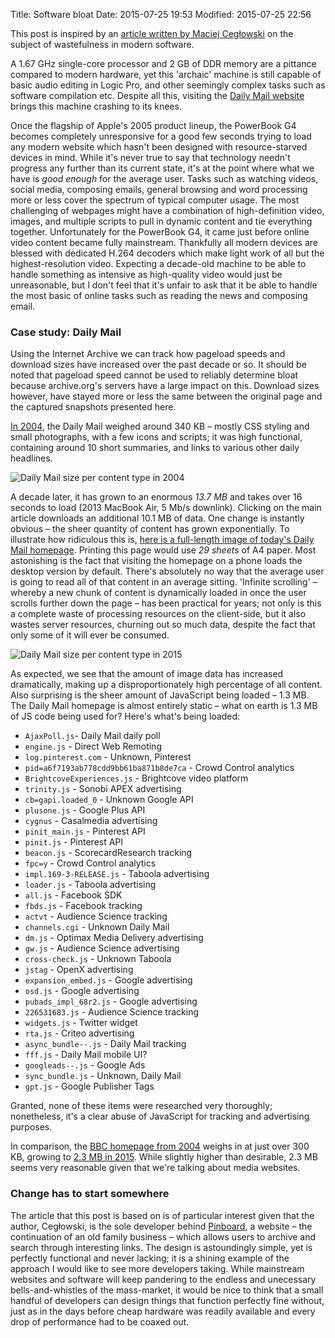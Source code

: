 Title: Software bloat
Date: 2015-07-25 19:53
Modified: 2015-07-25 22:56

This post is inspired by an [article written by Maciej Cegłowski](http://idlewords.com/talks/web_design_first_100_years.htm) on the subject of wastefulness in modern software.

A 1.67 GHz single-core processor and 2 GB of DDR memory are a pittance compared to modern hardware, yet this 'archaic' machine is still capable of basic audio editing in Logic Pro, and other seemingly complex tasks such as software compilation etc. Despite all this, visiting the [Daily Mail website](#) brings this machine crashing to its knees.

Once the flagship of Apple's 2005 product lineup, the PowerBook G4 becomes completely unresponsive for a good few seconds trying to load any modern website which hasn't been designed with resource-starved devices in mind. While it's never true to say that technology needn't progress any further than its current state, it's at the point where what we have is *good enough* for the average user. Tasks such as watching
videos, social media, composing emails, general browsing and word processing more or less cover the spectrum of typical computer usage. The most challenging of webpages might have a combination of high-definition video, images, and multiple scripts to pull in dynamic content and tie everything together. Unfortunately for the PowerBook G4, it came just before online video content became fully mainstream. Thankfully all modern devices are blessed with dedicated H.264 decoders which make light work of all but the highest-resolution video. Expecting a decade-old machine to be able to handle something as intensive as high-quality video would just be unreasonable, but I don't feel that it's unfair to ask that it be able to handle the most basic of online tasks such as reading the news and composing email.

### Case study: Daily Mail

Using the Internet Archive we can track how pageload speeds and download sizes have increased over the past decade or so. It should be noted that pageload speed cannot be used to reliably determine bloat because archive.org's servers have a large impact on this. Download sizes however, have stayed more or less the same between the original page and the captured snapshots presented here.

[In 2004]({filename}/images/dailymail_homepage_2004.jpg), the Daily Mail weighed around 340 KB – mostly CSS styling and small photographs, with a few icons and scripts; it was high functional, containing around 10 short summaries, and links to various other daily headlines.

![Daily Mail size per content type in 2004]({filename}/images/dailymail_content_2004.png)

A decade later, it has grown to an enormous *13.7 MB* and takes over 16 seconds to load (2013 MacBook Air, 5 Mb/s downlink). Clicking on the main article downloads an additional 10.1 MB of data. One change is instantly obvious – the sheer quantity of content has grown exponentially. To illustrate how ridiculous this is, [here is a full-length image of today's Daily Mail homepage]({filename}/images/dailymail_homepage_full.jpg). Printing this page would use *29 sheets* of A4 paper. Most astonishing is the fact that visiting the homepage on a phone loads the desktop version by default. There's absolutely no way that the average user is going to read all of that content in an average sitting. 'Infinite scrolling' – whereby a new chunk of content is dynamically loaded in once the user scrolls further down the page – has been practical for years; not only is this a complete waste of processing resources on the client-side, but it also wastes server resources, churning out so much data, despite the fact that only some of it will ever be consumed.

![Daily Mail size per content type in 2015]({filename}/images/dailymail_content_present.png)

As expected, we see that the amount of image data has increased dramatically, making up a disproportionately high percentage of all content. Also surprising is the sheer amount of JavaScript being loaded – 1.3 MB. The Daily Mail homepage is almost entirely static – what on earth is 1.3 MB of JS code being used for? Here's what's being loaded:

* `AjaxPoll.js`- Daily Mail daily poll
* `engine.js` - Direct Web Remoting
* `log.pinterest.com` - Unknown, Pinterest
* `pid=a6f7193ab778cdd9bb61ba871b8de7ca` - Crowd Control analytics
* `BrightcoveExperiences.js` - Brightcove video platform
* `trinity.js` - Sonobi APEX advertising
* `cb=gapi.loaded_0` - Unknown Google API
* `plusone.js` - Google Plus API
* `cygnus` - Casalmedia advertising
* `pinit_main.js` - Pinterest API
* `pinit.js` - Pinterest API
* `beacon.js` - ScorecardResearch tracking
* `fpc=y` - Crowd Control analytics
* `impl.169-3-RELEASE.js` - Taboola advertising
* `loader.js` - Taboola advertising
* `all.js` - Facebook SDK
* `fbds.js` - Facebook tracking
* `actvt` - Audience Science tracking
* `channels.cgi` - Unknown Daily Mail
* `dm.js` - Optimax Media Delivery advertising
* `gw.js` - Audience Science advertising
* `cross-check.js` - Unknown Taboola
* `jstag` - OpenX advertising
* `expansion_embed.js` - Google advertising
* `osd.js` - Google advertising
* `pubads_impl_68r2.js` - Google advertising
* `226531683.js` - Audience Science tracking
* `widgets.js` - Twitter widget
* `rta.js` - Criteo advertising
* `async_bundle--.js` - Daily Mail tracking
* `fff.js` - Daily Mail mobile UI?
* `googleads--.js` - Google Ads
* `sync_bundle.js` - Unknown, Daily Mail
* `gpt.js` - Google Publisher Tags

Granted, none of these items were researched very thoroughly; nonetheless, it's a clear abuse of JavaScript for tracking and advertising purposes.

In comparison, the [BBC homepage from 2004]({filename}/images/bbc_homepage_2004.jpg) weighs in at just over 300 KB, growing to [2.3 MB in 2015]({filename}/images/bbc_homepage_present.jpg). While slightly higher than desirable, 2.3 MB seems very reasonable given that we're talking about media websites.

### Change has to start somewhere

The article that this post is based on is of particular interest given that the author, Cegłowski, is the sole developer behind [Pinboard](https://pinboard.in), a website – the continuation of an old family business – which allows users to archive and search through interesting links. The design is astoundingly simple, yet is perfectly functional and never lacking; it is a shining example of the approach I would like to see more developers taking. While mainstream websites and software will keep pandering to the endless and unecessary bells-and-whistles of the mass-market, it would be nice to think that a small handful of developers can design things that function perfectly fine without, just as in the days before cheap hardware was readily available and every drop of performance had to be coaxed out.
